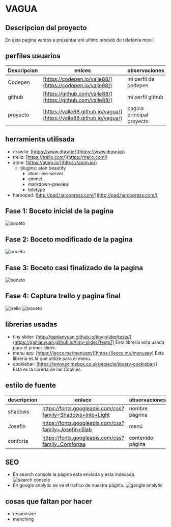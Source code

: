 # VAGUA

## Descripcion del proyecto
En esta pagina vamos a presentar enl ultimo modelo de telefonia movil.


## perfiles usuarios

| Descripcion | enlces |observaciones|
|--------|--------|----|
|     Codepen   | [https://codepen.io/valle88/](https://codepen.io/valle88/)| mi perfil de codepen       |
|github | [https://github.com/valle88/](https://github.com/valle88/)| mi perfil github|
| proyecto| [https://valle88.github.io/vagua/](https://valle88.github.io/vagua/)| pagina principal proyecto|

## herramienta utilisada

- draw.io: [https://www.draw.io/](https://www.draw.io/)
- trello: [https://trello.com/](https://trello.com/)
- atom: [https://atom.io/](https://atom.io/)
  - plugins: aton beautify
    - atom-live-server
    - emmet
    - markdown-preview
    - teletype
- haroopad: [http://pad.haroopress.com/](http://pad.haroopress.com/)

## Fase 1: Boceto inicial de la pagina

![boceto](fotos/boceto.png)

## Fase 2: Boceto modificado de la pagina

![boceto](fotos/boceto2.png)

## Fase 3: Boceto casi finalizado de la pagina

![boceto](fotos/boceto3.png)

## Fase 4: Captura trello y pagina final

![trello](fotos/trello.PNG)
![boceto](fotos/captura.pagina.png)

## librerias usadas
- tiny slider: [http://ganlanyuan.github.io/tiny-slider/tests/](https://ganlanyuan.github.io/timy-slider7tests7) Esta libreria esta usada para el primer slider.
- menu spy: [https://leocs.me/menuspy](hhtps://leocs.me/menuspy) Esta libreria es la que utilize para el menu.
- cookiebar: [https://www.primebox.co.uk/projects/jquery-cookiebar/] Esta es la libreria de las Cookies.

## estilo de fuente
|descripcion |enlace |observaciones|
|--------|--------|--------|
|shadows|https://fonts.googleapis.com/css?family=Shadows+Into+Light | nombre págrina |
|Josefin|https://fonts.googleapis.com/css?family=Josefin+Slab | menú |
|conforta|https://fonts.googleapis.com/css?family=Comfortaa | contenido página |

## SEO
- En search console la página esta enviada y esta indexada.
![search console](fotos/search-console.png)
- En google analytic se ve el trafico de nuestra página.
![google analytic](fotos/google-analityc.png)





## cosas que faltan por hacer
- responsive
- menching
